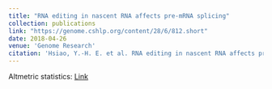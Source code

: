 ```yaml
---
title: "RNA editing in nascent RNA affects pre-mRNA splicing"
collection: publications
link: "https://genome.cshlp.org/content/28/6/812.short"
date: 2018-04-26
venue: 'Genome Research'
citation: 'Hsiao, Y.-H. E. et al. RNA editing in nascent RNA affects pre-mRNA splicing. Genome Res. 28, 812–823 (2018).'
---
```

Altmetric statistics: [Link](https://genome.cshlp.org/articleusage?gca=genome;28/6/812)